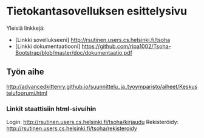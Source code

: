 # Tietokantasovelluksen esittelysivu

Yleisiä linkkejä:

* [Linkki sovellukseeni] http://rsutinen.users.cs.helsinki.fi/tsoha
* [Linkki dokumentaatiooni] https://github.com/ripa1002/Tsoha-Bootstrap/blob/master/doc/dokumentaatio.pdf


## Työn aihe

http://advancedkittenry.github.io/suunnittelu_ja_tyoymparisto/aiheet/Keskustelufoorumi.html

### Linkit staattisiin html-sivuihin

Login: http://rsutinen.users.cs.helsinki.fi/tsoha/kirjaudu
Rekisteröidy: http://rsutinen.users.cs.helsinki.fi/tsoha/rekisteroidy
